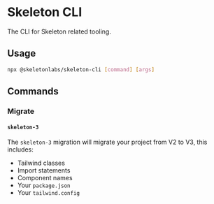 # Skeleton CLI

The CLI for Skeleton related tooling.

## Usage

```bash
npx @skeletonlabs/skeleton-cli [command] [args]
```

## Commands

### Migrate

#### `skeleton-3`

The `skeleton-3` migration will migrate your project from V2 to V3, this includes:

- Tailwind classes
- Import statements
- Component names
- Your `package.json`
- Your `tailwind.config`
